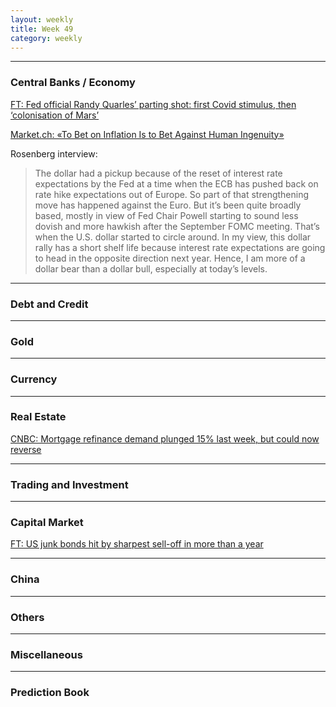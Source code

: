 ```yaml
---
layout: weekly
title: Week 49
category: weekly
---
```


---
### Central Banks / Economy

[FT: Fed official Randy Quarles’ parting shot: first Covid stimulus, then ‘colonisation of Mars’](
https://www.ft.com/content/86d832a8-b9d3-4e65-ac8d-148ce60ee638)

[Market.ch: «To Bet on Inflation Is to Bet Against Human Ingenuity»](
https://themarket.ch/interview/to-bet-on-inflation-is-to-bet-against-human-ingenuity-ld.5492)

Rosenberg interview:

> The dollar had a pickup because of the reset of interest rate expectations by
> the Fed at a time when the ECB has pushed back on rate hike expectations out
> of Europe. So part of that strengthening move has happened against the Euro.
> But it’s been quite broadly based, mostly in view of Fed Chair Powell
> starting to sound less dovish and more hawkish after the September FOMC
> meeting. That’s when the U.S. dollar started to circle around. In my view,
> this dollar rally has a short shelf life because interest rate expectations
> are going to head in the opposite direction next year. Hence, I am more of a
> dollar bear than a dollar bull, especially at today’s levels.

---
### Debt and Credit

---
### Gold

---
### Currency

---
### Real Estate

[CNBC: Mortgage refinance demand plunged 15% last week, but could now reverse](
https://www.cnbc.com/2021/12/01/mortgage-refinance-demand-plunged-15percent-last-week-but-could-now-reverse.html)

---
### Trading and Investment

---
### Capital Market

[FT: US junk bonds hit by sharpest sell-off in more than a year](
https://www.ft.com/content/12e80c41-6d00-43b6-bd52-31e062062f9b)


---
### China

---
### Others

---
### Miscellaneous

---
### Prediction Book
